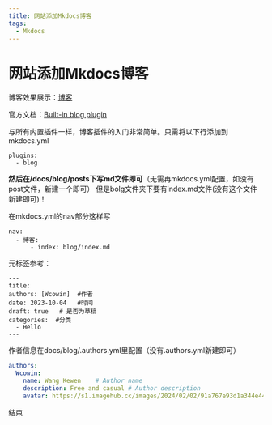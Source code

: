 ```yaml
---
title: 网站添加Mkdocs博客
tags:
  - Mkdocs
---  
```


# 网站添加Mkdocs博客

博客效果展示：[博客](../index.md)  

官方文档：[Built-in blog plugin](https://squidfunk.github.io/mkdocs-material/plugins/blog/)

与所有内置插件一样，博客插件的入门非常简单。只需将以下行添加到mkdocs.yml

``` hl_lines="2"
plugins:
  - blog
```

**然后在/docs/blog/posts下写md文件即可**（无需再mkdocs.yml配置，如没有post文件，新建一个即可）
但是bolg文件夹下要有index.md文件(没有这个文件新建即可)！

在mkdocs.yml的nav部分这样写
```
nav:
  - 博客:
      - index: blog/index.md
```

元标签参考：
```
---
title: 
authors: [Wcowin]  #作者
date: 2023-10-04   #时间
draft: true   # 是否为草稿
categories:  #分类
  - Hello
---
```  


作者信息在docs/blog/.authors.yml里配置（没有.authors.yml新建即可）  

```yml
authors:
  Wcowin:
    name: Wang Kewen    # Author name
    description: Free and casual # Author description
    avatar: https://s1.imagehub.cc/images/2024/02/02/91a767e93d1a344e44c69936464c583e.png          # Author avatar

```  
结束
